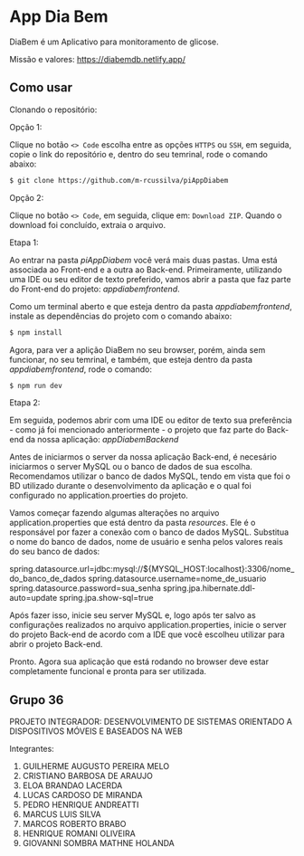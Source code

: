 # App Dia Bem

DiaBem é um Aplicativo para monitoramento de glicose.

Missão e valores: https://diabemdb.netlify.app/

## Como usar

Clonando o repositório:

Opção 1:

Clique no botão `<> Code` escolha entre as opções `HTTPS` ou `SSH`, em seguida,
copie o link do repositório e, dentro do seu temrinal, rode o comando abaixo:

```bash
$ git clone https://github.com/m-rcussilva/piAppDiabem
```

Opção 2:

Clique no botão `<> Code`, em seguida, clique em: `Download ZIP`. Quando
o download foi concluído, extraia o arquivo.

Etapa 1:

Ao entrar na pasta _piAppDiabem_ você verá mais duas pastas. Uma está
associada ao Front-end e a outra ao Back-end. Primeiramente, utilizando uma IDE
ou seu editor de texto preferido, vamos abrir a pasta que faz parte do
Front-end do projeto: _appdiabemfrontend_.

Como um terminal aberto e que esteja dentro da pasta _appdiabemfrontend_,
instale as dependências do projeto com o comando abaixo:

```bash
$ npm install
```

Agora, para ver a aplição DiaBem no seu browser, porém, ainda sem funcionar, no
seu temrinal, e também, que esteja dentro da pasta _appdiabemfrontend_, rode
o comando:

```bash
$ npm run dev
```

Etapa 2:

Em seguida, podemos abrir com uma IDE ou editor de texto sua preferência - como
já foi mencionado anteriormente - o projeto que faz parte do Back-end da nossa
aplicação: _appDiabemBackend_

Antes de iniciarmos o server da nossa aplicação Back-end, é necesário
iniciarmos o server MySQL ou o banco de dados de sua escolha. Recomendamos
utilizar o banco de dados MySQL, tendo em vista que foi o BD utilizado durante
o desenvolvimento da aplicação e o qual foi configurado no
application.proerties do projeto.

Vamos começar fazendo algumas alterações no arquivo application.properties
que está dentro da pasta _resources_. Ele é o responsável por fazer a conexão
com o banco de dados MySQL. Substitua o nome do banco de dados, nome de usuário
e senha pelos valores reais do seu banco de dados:

spring.datasource.url=jdbc:mysql://${MYSQL_HOST:localhost}:3306/nome_do_banco_de_dados
spring.datasource.username=nome_de_usuario
spring.datasource.password=sua_senha
spring.jpa.hibernate.ddl-auto=update
spring.jpa.show-sql=true

Após fazer isso, inicie seu server MySQL e, logo após ter salvo as
configurações realizados no arquivo application.properties, inicie o server
do projeto Back-end de acordo com a IDE que você escolheu utilizar para abrir
o projeto Back-end.

Pronto. Agora sua aplicação que está rodando no browser deve estar completamente
funcional e pronta para ser utilizada.

## Grupo 36

PROJETO INTEGRADOR: DESENVOLVIMENTO DE SISTEMAS ORIENTADO A DISPOSITIVOS MÓVEIS
E BASEADOS NA WEB

Integrantes:

1. GUILHERME AUGUSTO PEREIRA MELO
2. CRISTIANO BARBOSA DE ARAUJO
3. ELOA BRANDAO LACERDA
4. LUCAS CARDOSO DE MIRANDA
5. PEDRO HENRIQUE ANDREATTI
6. MARCUS LUIS SILVA
7. MARCOS ROBERTO BRABO
8. HENRIQUE ROMANI OLIVEIRA
9. GIOVANNI SOMBRA MATHNE HOLANDA
